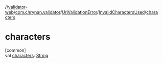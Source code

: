 //[validator-web](../../../../index.md)/[com.chrynan.validator](../../index.md)/[UriValidationError](../index.md)/[InvalidCharactersUsed](index.md)/[characters](characters.md)

# characters

[common]\
val [characters](characters.md): [String](https://kotlinlang.org/api/latest/jvm/stdlib/kotlin/-string/index.html)
